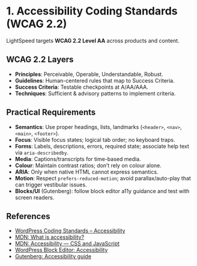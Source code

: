 # 1. Accessibility Coding Standards (WCAG 2.2)

LightSpeed targets **WCAG 2.2 Level AA** across products and content.

## WCAG 2.2 Layers

- **Principles**: Perceivable, Operable, Understandable, Robust.
- **Guidelines**: Human-centered rules that map to Success Criteria.
- **Success Criteria**: Testable checkpoints at A/AA/AAA.
- **Techniques**: Sufficient & advisory patterns to implement criteria.

## Practical Requirements

- **Semantics**: Use proper headings, lists, landmarks (`<header>`, `<nav>`, `<main>`, `<footer>`).
- **Focus**: Visible focus states; logical tab order; no keyboard traps.
- **Forms**: Labels, descriptions, errors, required state; associate help text via `aria-describedby`.
- **Media**: Captions/transcripts for time-based media.
- **Colour**: Maintain contrast ratios; don’t rely on colour alone.
- **ARIA**: Only when native HTML cannot express semantics.
- **Motion**: Respect `prefers-reduced-motion`; avoid parallax/auto-play that can trigger vestibular issues.
- **Blocks/UI** (Gutenberg): follow block editor a11y guidance and test with screen readers.

## References

- [WordPress Coding Standards – Accessibility](https://github.com/WordPress/wpcs-docs/blob/master/wordpress-coding-standards/accessibility.md)
- [MDN: What is accessibility?](https://developer.mozilla.org/en-US/docs/Learn_web_development/Core/Accessibility/What_is_accessibility)
- [MDN: Accessibility — CSS and JavaScript](https://developer.mozilla.org/en-US/docs/Learn_web_development/Core/Accessibility/CSS_and_JavaScript)
- [WordPress Block Editor: Accessibility](https://developer.wordpress.org/block-editor/how-to-guides/accessibility/)
- [Gutenberg: Accessibility guide](https://github.com/WordPress/gutenberg/blob/trunk/docs/how-to-guides/accessibility.md)
